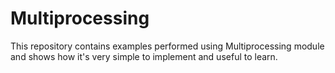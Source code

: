 # Multiprocessing

This repository contains examples performed using Multiprocessing module and shows how it's very simple to implement and useful to learn.